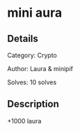 # mini aura

## Details
Category: Crypto

Author: Laura & minipif

Solves: 10 solves

## Description

+1000 laura

